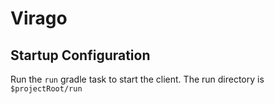 # Virago

## Startup Configuration
Run the `run` gradle task to start the client. The run directory is `$projectRoot/run`